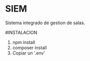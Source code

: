# SIEM
Sistema integrado de gestion de salas.

#INSTALACION 

1. npm install
2. composer install
3. Copiar un '.env' 
